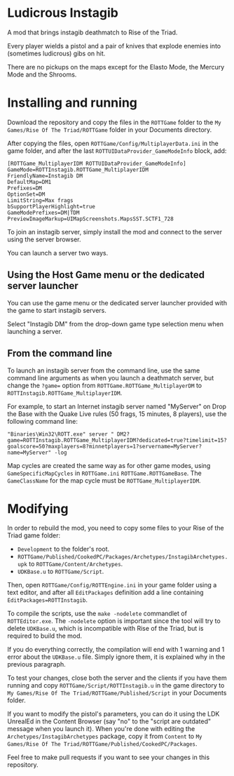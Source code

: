 Ludicrous Instagib
==================

A mod that brings instagib deathmatch to Rise of the Triad.

Every player wields a pistol and a pair of knives that explode enemies into (sometimes ludicrous) gibs on hit.

There are no pickups on the maps except for the Elasto Mode, the Mercury Mode and the Shrooms.

Installing and running
======================

Download the repository and copy the files in the `ROTTGame` folder to the `My Games/Rise Of The Triad/ROTTGame` folder in your Documents directory.

After copying the files, open `ROTTGame/Config/MultiplayerData.ini` in the game folder, and after the last `ROTTUIDataProvider_GameModeInfo` block, add:

	[ROTTGame_MultiplayerIDM ROTTUIDataProvider_GameModeInfo]
	GameMode=ROTTInstagib.ROTTGame_MultiplayerIDM
	FriendlyName=Instagib DM
	DefaultMap=DM1
	Prefixes=DM
	OptionSet=DM
	LimitString=Max frags
	bSupportPlayerHighlight=true
	GameModePrefixes=DM|TDM
	PreviewImageMarkup=UIMapScreenshots.MapsSST.SCTF1_728

To join an instagib server, simply install the mod and connect to the server using the server browser.

You can launch a server two ways.

## Using the Host Game menu or the dedicated server launcher

You can use the game menu or the dedicated server launcher provided with the game to start instagib servers.

Select "Instagib DM" from the drop-down game type selection menu when launching a server.

## From the command line

To launch an instagib server from the command line, use the same command line arguments as when you launch a deathmatch server, but change the `?game=` option from `ROTTGame.ROTTGame_MultiplayerDM` to `ROTTInstagib.ROTTGame_MultiplayerIDM`.

For example, to start an Internet instagib server named "MyServer" on Drop the Base with the Quake Live rules (50 frags, 15 minutes, 8 players), use the following command line:

	"Binaries\Win32\ROTT.exe" server " DM2?game=ROTTInstagib.ROTTGame_MultiplayerIDM?dedicated=true?timelimit=15?goalscore=50?maxplayers=8?minnetplayers=1?servername=MyServer?name=MyServer" -log

Map cycles are created the same way as for other game modes, using `GameSpecificMapCycles` in `ROTTGame.ini` `ROTTGame.ROTTGameBase`. The `GameClassName` for the map cycle must be `ROTTGame_MultiplayerIDM`.

Modifying
=========

In order to rebuild the mod, you need to copy some files to your Rise of the Triad game folder:
* `Development` to the folder's root.
* `ROTTGame/Published/CookedPC/Packages/Archetypes/InstagibArchetypes.upk` to `ROTTGame/Content/Archetypes`.
* `UDKBase.u` to `ROTTGame/Script`.

Then, open `ROTTGame/Config/ROTTEngine.ini` in your game folder using a text editor, and after all `EditPackages` definition add a line containing `EditPackages=ROTTInstagib`.

To compile the scripts, use the `make -nodelete` commandlet of `ROTTEditor.exe`. The `-nodelete` option is important since the tool will try to delete `UDKBase.u`, which is incompatible with Rise of the Triad, but is required to build the mod.

If you do everything correctly, the compilation will end with 1 warning and 1 error about the `UDKBase.u` file. Simply ignore them, it is explained why in the previous paragraph.

To test your changes, close both the server and the clients if you have them running and copy `ROTTGame/Script/ROTTInstagib.u` in the game directory to `My Games/Rise Of The Triad/ROTTGame/Published/Script` in your Documents folder.

If you want to modify the pistol's parameters, you can do it using the LDK UnrealEd in the Content Browser (say "no" to the "script are outdated" message when you launch it). When you're done with editing the `Archetypes/InstagibArchetypes` package, copy it from `Content` to `My Games/Rise Of The Triad/ROTTGame/Published/CookedPC/Packages`.

Feel free to make pull requests if you want to see your changes in this repository.
